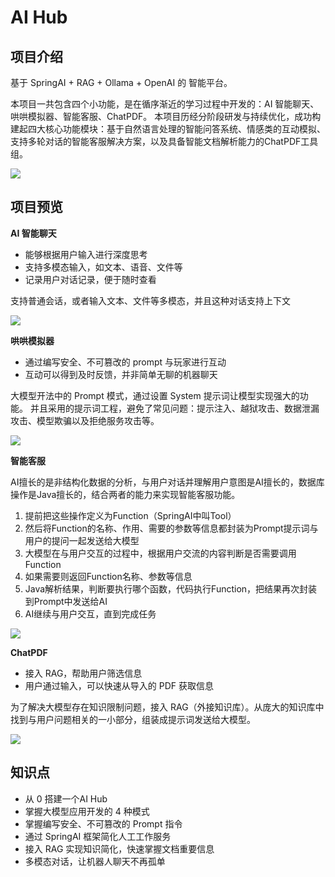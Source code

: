 # AI Hub

## 项目介绍

基于 SpringAI + RAG + Ollama + OpenAI 的 智能平台。

本项目一共包含四个小功能，是在循序渐近的学习过程中开发的：AI 智能聊天、哄哄模拟器、智能客服、ChatPDF。
本项目历经分阶段研发与持续优化，成功构建起四大核心功能模块：基于自然语言处理的智能问答系统、情感类的互动模拟、支持多轮对话的智能客服解决方案，以及具备智能文档解析能力的ChatPDF工具组。

![](https://cloud-1311088844.cos.ap-beijing.myqcloud.com/public_share/project/AIHub/AIHub%E4%B8%BB%E9%A1%B5.jpg)

## 项目预览

**AI 智能聊天**
- 能够根据用户输入进行深度思考
- 支持多模态输入，如文本、语音、文件等
- 记录用户对话记录，便于随时查看

支持普通会话，或者输入文本、文件等多模态，并且这种对话支持上下文

![](https://cloud-1311088844.cos.ap-beijing.myqcloud.com/public_share/project/AIHub/%E5%A4%9A%E6%A8%A1%E6%80%81%E8%81%8A%E5%A4%A9.jpg)

**哄哄模拟器**
- 通过编写安全、不可篡改的 prompt 与玩家进行互动
- 互动可以得到及时反馈，并非简单无聊的机器聊天

大模型开法中的 Prompt 模式，通过设置 System 提示词让模型实现强大的功能。
并且采用的提示词工程，避免了常见问题：提示注入、越狱攻击、数据泄漏攻击、模型欺骗以及拒绝服务攻击等。

![](https://cloud-1311088844.cos.ap-beijing.myqcloud.com/public_share/project/AIHub/%E5%93%84%E5%93%84%E6%A8%A1%E6%8B%9F%E5%99%A8.jpg)

**智能客服**

AI擅长的是非结构化数据的分析，与用户对话并理解用户意图是AI擅长的，数据库操作是Java擅长的，结合两者的能力来实现智能客服功能。
1. 提前把这些操作定义为Function（SpringAI中叫Tool）
2. 然后将Function的名称、作用、需要的参数等信息都封装为Prompt提示词与用户的提问一起发送给大模型
3. 大模型在与用户交互的过程中，根据用户交流的内容判断是否需要调用Function
4. 如果需要则返回Function名称、参数等信息
5. Java解析结果，判断要执行哪个函数，代码执行Function，把结果再次封装到Prompt中发送给AI
6. AI继续与用户交互，直到完成任务

![](https://cloud-1311088844.cos.ap-beijing.myqcloud.com/public_share/project/AIHub/%E6%99%BA%E8%83%BD%E5%AE%A2%E6%9C%8D.jpg)

**ChatPDF**
- 接入 RAG，帮助用户筛选信息
- 用户通过输入，可以快速从导入的 PDF 获取信息

为了解决大模型存在知识限制问题，接入 RAG（外接知识库）。从庞大的知识库中找到与用户问题相关的一小部分，组装成提示词发送给大模型。

![](https://cloud-1311088844.cos.ap-beijing.myqcloud.com/public_share/project/AIHub/chatPDF.jpg)

## 知识点
- 从 0 搭建一个AI Hub
- 掌握大模型应用开发的 4 种模式
- 掌握编写安全、不可篡改的 Prompt 指令
- 通过 SpringAI 框架简化人工工作服务
- 接入 RAG 实现知识简化，快速掌握文档重要信息
- 多模态对话，让机器人聊天不再孤单
